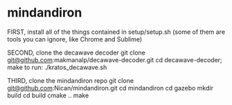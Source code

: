 mindandiron
===========

FIRST, install all of the things contained in setup/setup.sh (some of them are tools you can ignore, like Chrome and Sublime)

SECOND, clone the decawave decoder
git clone git@github.com:makmanalp/decawave-decoder.git
cd decawave-decoder; make
to run: ./kratos_decawave.sh

THIRD, clone the mindandiron repo
git clone git@github.com:Nican/mindandiron.git
cd mindandiron
cd gazebo
mkdir build
cd build
cmake ..
make
